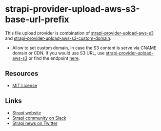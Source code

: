 # strapi-provider-upload-aws-s3-base-url-prefix

This file upload provider is combination of [strapi-provider-upload-aws-s3](https://github.com/strapi/strapi/blob/master/packages/strapi-provider-upload-aws-s3/) and [strapi-provider-upload-aws-s3-custom-domain](https://github.com/kkpoon/strapi-provider-upload-aws-s3-custom-domain/). 

- Allow to set custom domain, in case the S3 content is serve via CNAME domain 
or CDN. If you would use S3 URL, use [strapi-provider-upload-aws-s3](https://github.com/strapi/strapi/blob/master/packages/strapi-provider-upload-aws-s3/) or find the endpoint [here](https://docs.aws.amazon.com/general/latest/gr/rande.html).

## Resources

- [MIT License](LICENSE.md)

## Links

- [Strapi website](http://strapi.io/)
- [Strapi community on Slack](http://slack.strapi.io)
- [Strapi news on Twitter](https://twitter.com/strapijs)
